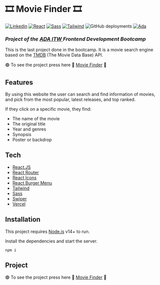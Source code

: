 # 🎞️ Movie Finder 🎞️
[ ![Linkedin](https://img.shields.io/badge/LinkedIn-0077B5?style=for-the-badge&logo=linkedin&logoColor=white)](https://www.linkedin.com/in/alx-l/) [![React](https://img.shields.io/badge/React-20232A?style=for-the-badge&logo=react&logoColor=61DAFB)](https://es.reactjs.org/) [![Sass](https://img.shields.io/badge/Sass-CC6699?style=for-the-badge&logo=sass&logoColor=white)](https://sass-lang.com/) [![Tailwind](https://img.shields.io/badge/Tailwind_CSS-38B2AC?style=for-the-badge&logo=tailwind-css&logoColor=white)](https://tailwindcss.com/) ![GitHub deployments](https://img.shields.io/github/deployments/SmeraldaKa0s/MovieFinder-TMDB/production?label=Vercel&logo=Vercel&logoColor=Vercel) [![Ada](https://shields.io/badge/-ADA_ITW-ff69b4)](https://adaitw.org/)



### _Project of the [ADA ITW ](https://adaitw.org/) Frontend Development Bootcamp_

This is the last project done in the bootcamp. It is a movie search engine based on the [TMDB](https://www.themoviedb.org/documentation/api) (The Movie Data Base) API.

🟣 To see the project press here 🔗 [Movie Finder](https://movie-finder-beige.vercel.app/) 🔗

## Features

By using this website the user can search and find information of movies, and pick from the most popular, latest releases, and top ranked.

If they click on a specific movie, they find:

- The name of the movie
- The original title
- Year and genres
- Synopsis
- Poster or backdrop


## Tech


- [React.JS](https://es.reactjs.org/languages)
- [React Router](https://reactrouter.com/)
- [React Icons](https://react-icons.github.io/react-icons/)
- [React Burger Menu](https://github.com/negomi/react-burger-menu)
- [Tailwind](https://tailwindcss.com/)
- [Sass](https://sass-lang.com/)
- [Swiper](https://swiperjs.com/)
- [Vercel](https://vercel.com/)


## Installation

This project requires [Node.js](https://nodejs.org/) v14+ to run.

Install the dependencies and  start the server.

```
npm i
```


## Project

🟣 To see the project press here 🔗 [Movie Finder](https://movie-finder-beige.vercel.app/) 🔗
